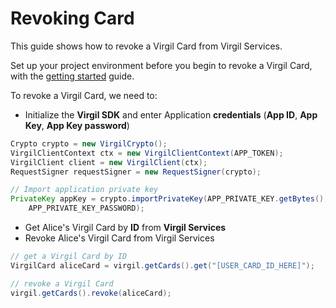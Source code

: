 # Revoking Card

This guide shows how to revoke a Virgil Card from Virgil Services.

Set up your project environment before you begin to revoke a Virgil Card, with the [getting started](/documentation/guides/configuration/client-configuration.md) guide.

To revoke a Virgil Card, we need to:

- Initialize the **Virgil SDK** and enter Application **credentials** (**App ID**, **App Key**, **App Key password**)

```java
Crypto crypto = new VirgilCrypto();
VirgilClientContext ctx = new VirgilClientContext(APP_TOKEN);
VirgilClient client = new VirgilClient(ctx);
RequestSigner requestSigner = new RequestSigner(crypto);

// Import application private key
PrivateKey appKey = crypto.importPrivateKey(APP_PRIVATE_KEY.getBytes(),
    APP_PRIVATE_KEY_PASSWORD);
```

- Get Alice's Virgil Card by **ID** from **Virgil Services**
- Revoke Alice's Virgil Card from Virgil Services

```java
// get a Virgil Card by ID
VirgilCard aliceCard = virgil.getCards().get("[USER_CARD_ID_HERE]");

// revoke a Virgil Card
virgil.getCards().revoke(aliceCard);
```
